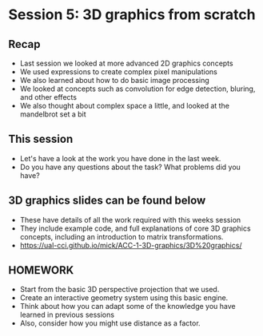 # Session 5: 3D graphics from scratch

## Recap
 - Last session we looked at more advanced 2D graphics concepts
 - We used expressions to create complex pixel manipulations
 - We also learned about how to do basic image processing
 - We looked at concepts such as convolution for edge detection, bluring, and other effects
 - We also thought about complex space a little, and looked at the mandelbrot set a bit

## This session
 - Let's have a look at the work you have done in the last week. 
 - Do you have any questions about the task? What problems did you have?

## 3D graphics slides can be found below
 - These have details of all the work required with this weeks session
 - They include example code, and full explanations of core 3D graphics concepts, including an introduction to matrix transformations.
 - https://ual-cci.github.io/mick/ACC-1-3D-graphics/3D%20graphics/
  
## HOMEWORK
 - Start from the basic 3D perspective projection that we used.
 - Create an interactive geometry system using this basic engine.
 - Think about how you can adapt some of the knowledge you have learned in previous sessions
 - Also, consider how you might use distance as a factor.
 
